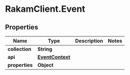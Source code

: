 # RakamClient.Event

## Properties
Name | Type | Description | Notes
------------ | ------------- | ------------- | -------------
**collection** | **String** |  | 
**api** | [**EventContext**](EventContext.md) |  | 
**properties** | **Object** |  | 


